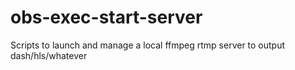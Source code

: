 # obs-exec-start-server
Scripts to launch and manage a local ffmpeg rtmp server to output dash/hls/whatever
